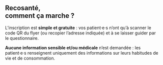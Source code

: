 ## **Recosanté**,<br/>comment ça marche ?

L’inscription est **simple et gratuite** : vos patient·e·s n’ont qu’à scanner le code QR du flyer (ou recopier l’adresse indiquée) et à se laisser guider par le questionnaire.

**Aucune information sensible et/ou médicale** n’est demandée : les patient·e·s renseignent uniquement des informations sur leurs habitudes de vie et de consommation.
